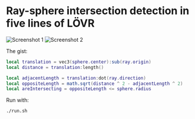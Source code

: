 # Ray-sphere intersection detection in five lines of LÖVR

![Screenshot 1](screenshot1.png)
![Screenshot 2](screenshot2.png)

The gist:

```lua
local translation = vec3(sphere.center):sub(ray.origin)
local distance = translation:length()

local adjacentLength = translation:dot(ray.direction)
local oppositeLength = math.sqrt(distance ^ 2 - adjacentLength ^ 2)
local areIntersecting = oppositeLength <= sphere.radius
```

Run with:

```bash
./run.sh
```
